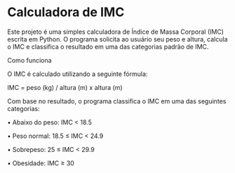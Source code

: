 # Calculadora de IMC

Este projeto é uma simples calculadora de Índice de Massa Corporal (IMC) escrita em Python. O programa solicita ao usuário seu peso e altura, calcula o IMC e classifica o resultado em uma das categorias padrão de IMC.

Como funciona

O IMC é calculado utilizando a seguinte fórmula:

IMC = peso (kg) / altura (m) x altura (m)

Com base no resultado, o programa classifica o IMC em uma das seguintes categorias:

•	Abaixo do peso: IMC < 18.5

•	Peso normal: 18.5 ≤ IMC < 24.9

•	Sobrepeso: 25 ≤ IMC < 29.9

•	Obesidade: IMC ≥ 30

